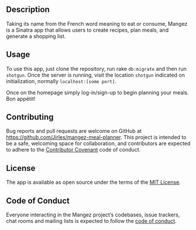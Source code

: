 ## Description

Taking its name from the French word meaning to eat or consume, Mangez is a Sinatra app that allows users to create recipes, plan meals, and generate a shopping list.

## Usage

To use this app, just clone the repository, run rake `db:migrate` and then run `shotgun`. Once the server is running, visit the location `shotgun` indicated on initialization, normally `localhost:[some port]`.

Once on the homepage simply log-in/sign-up to begin planning your meals. Bon appétit!

## Contributing

Bug reports and pull requests are welcome on GitHub at https://github.com/Jirles/mangez-meal-planner. This project is intended to be a safe, welcoming space for collaboration, and contributors are expected to adhere to the [Contributor Covenant](http://contributor-covenant.org) code of conduct.

## License

The app is available as open source under the terms of the [MIT License](https://opensource.org/licenses/MIT).

## Code of Conduct

Everyone interacting in the Mangez project’s codebases, issue trackers, chat rooms and mailing lists is expected to follow the [code of conduct](https://github.com/Jirles/mangez-meal-planner/blob/master/CODE_OF_CONDUCT.md).
